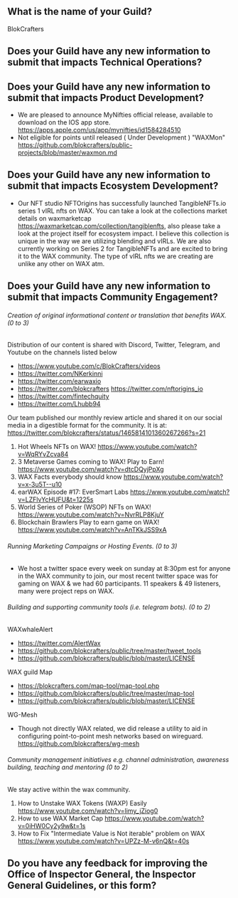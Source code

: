 ## What is the name of your Guild?
BlokCrafters

## Does your Guild have any new information to submit that impacts Technical Operations?



## Does your Guild have any new information to submit that impacts Product Development?
+ We are pleased to announce MyNifties official release, available to download on the IOS app store. https://apps.apple.com/us/app/mynifties/id1584284510 
+ Not eligible for points until released ( Under Development ) "WAXMon"
https://github.com/blokcrafters/public-projects/blob/master/waxmon.md
## Does your Guild have any new information to submit that impacts Ecosystem Development?
+ Our NFT studio NFTOrigins has successfully launched TangibleNFTs.io series 1 vIRL nfts on WAX. You can take a look at the collections market details on waxmarketcap https://waxmarketcap.com/collection/tangiblenfts, also please take a look at the project itself for ecosystem impact. I believe this collection is unique in the way we are utilizing blending and vIRLs. We are also currently working on Series 2 for TangibleNFTs and are excited to bring it to the WAX community. The type of vIRL nfts we are creating are unlike any other on WAX atm. 


## Does your Guild have any new information to submit that impacts Community Engagement?
###### Creation of original informational content or translation that benefits WAX. (0 to 3)
Distribution of our content is shared with Discord, Twitter, Telegram, and Youtube on the channels listed below
+ https://www.youtube.com/c/BlokCrafters/videos
+ https://twitter.com/NKerkinni
+ https://twitter.com/earwaxio
+ https://twitter.com/blokcrafters
https://twitter.com/nftorigins_io
+ https://twitter.com/fintechquity
+ https://twitter.com/Lhubb94

Our team published our monthly review article and shared it on our social media in a digestible format for the community.
It is at: https://twitter.com/blokcrafters/status/1465814101360267266?s=21
1. Hot Wheels NFTs on WAX!
https://www.youtube.com/watch?v=WqRYvZcva84
1. 3 Metaverse Games coming to WAX! Play to Earn!
https://www.youtube.com/watch?v=dtcDQyjPpXg
1. WAX Facts everybody should know
https://www.youtube.com/watch?v=x-3u5T--u10
1. earWAX Episode #17: EverSmart Labs
https://www.youtube.com/watch?v=LZFlvYcHUFU&t=1225s
1. World Series of Poker (WSOP) NFTs on WAX!
https://www.youtube.com/watch?v=NvrRLP8KjuY
1. Blockchain Brawlers Play to earn game on WAX!
https://www.youtube.com/watch?v=AnTKkJSS9xA
###### Running Marketing Campaigns or Hosting Events. (0 to 3)
+ We host a twitter space every week on sunday at 8:30pm est for anyone in the WAX community to join, our most recent twitter space was for gaming on WAX & we had 60 participants. 11 speakers & 49 listeners, many were project reps on WAX.
###### Building and supporting community tools (i.e. telegram bots). (0 to 2)

WAXwhaleAlert
+ https://twitter.com/AlertWax
+ https://github.com/blokcrafters/public/tree/master/tweet_tools
+ https://github.com/blokcrafters/public/blob/master/LICENSE

WAX guild Map
+ https://blokcrafters.com/map-tool/map-tool.php
+ https://github.com/blokcrafters/public/tree/master/map-tool
+ https://github.com/blokcrafters/public/blob/master/LICENSE

WG-Mesh
+ Though not directly WAX related, we did release a utility to aid in configuring point-to-point mesh networks based on wireguard.
https://github.com/blokcrafters/wg-mesh
###### Community management initiatives e.g. channel administration, awareness building, teaching and mentoring (0 to 2)
We stay active within the wax community.
1. How to Unstake WAX Tokens (WAXP) Easily
https://www.youtube.com/watch?v=limy_jZiog0
1. How to use WAX Market Cap
https://www.youtube.com/watch?v=0iHW0Cy2y9w&t=1s
1. How to Fix "Intermediate Value is Not iterable" problem on WAX
https://www.youtube.com/watch?v=UPZz-M-v6nQ&t=40s
## Do you have any feedback for improving the Office of Inspector General, the Inspector General Guidelines, or this form?
